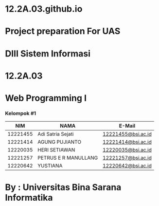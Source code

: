 # 12.2A.03.github.io

# Project preparation For UAS
# DIII Sistem Informasi
# 12.2A.03
# Web Programming I
### Kelompok #1 
NIM      | NAMA                 | E-Mail
-------- | -------------------- | ------------------
12221455 | Adi Satria Sejati    | 12221455@bsi.ac.id
12221414 | AGUNG PUJIANTO	      | 12221414@bsi.ac.id
12220035 | HERI SETIAWAN        | 12220035@bsi.ac.id
12221257 | PETRUS E R MANULLANG | 12221257@bsi.ac.id
12220642 | YUSTIANA             | 12220642@bsi.ac.id

# By : Universitas Bina Sarana Informatika
